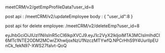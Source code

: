 meetCRM/v2/getEmpProfileData?user_id=8

post api : /meetCRM/v2/updateEmployee
body : {
    "user_id":8
}

post api for delete employee:  /meetCRM/v2/deleteEmp?user_id=8

eyJhbGciOiJIUzI1NiIsInR5cCI6IkpXVCJ9.eyJ1c2VyX2lkIjoiMTA3MCIsImlhdCI6MTc1NTE2ODM2MCwiZXhwIjoxNzU1NzczMTYwfQ.NPCrHhS9Y4UurlIpEUnCk_fekN97-XWS27falvt-QoQ